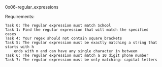 0x06-regular_expressions

Requirements:

	Task 0: The regular expression must match School
	Task 1: Find the regular expression that will match the specified cases
	Task 4: Your regex should not contain square brackets
	Task 5: The regular expression must be exactly matching a string that starts with h
		ends with n and can have any single character in between
	Task 6: The regular expression must match a 10 digit phone number
	Task 7: The regular expression must be only matching: capital letters
